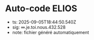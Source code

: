 # Auto-code ELIOS
- ts: 2025-09-05T18:44:50.540Z
- sig: ∞.je.toi.nous.432.528
- note: fichier généré automatiquement